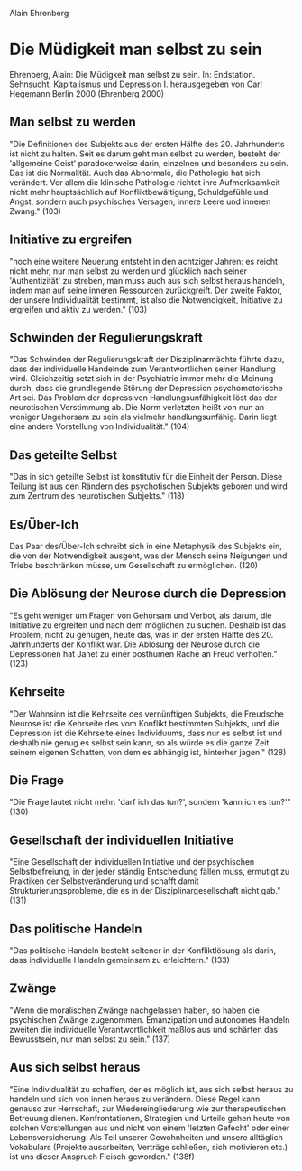 Alain Ehrenberg

Die Müdigkeit man selbst zu sein
================================
Ehrenberg, Alain: Die Müdigkeit man selbst zu sein.
In: Endstation. Sehnsucht.
Kapitalismus und Depression I.
herausgegeben von Carl Hegemann
Berlin 2000
(Ehrenberg 2000)

Man selbst zu werden
--------------------
"Die Definitionen des Subjekts aus der ersten Hälfte des 20. Jahrhunderts ist nicht zu halten. Seit es darum geht man selbst zu werden, besteht der 'allgemeine Geist' paradoxerweise darin, einzelnen und besonders zu sein. Das ist die Normalität. Auch das Abnormale, die Pathologie hat sich verändert. Vor allem die klinische Pathologie richtet ihre Aufmerksamkeit nicht mehr hauptsächlich auf Konfliktbewältigung, Schuldgefühle und Angst, sondern auch psychisches Versagen, innere Leere und inneren Zwang."
(103)

Initiative zu ergreifen
-----------------------
"noch eine weitere Neuerung entsteht in den achtziger Jahren: es reicht nicht mehr, nur man selbst zu werden und glücklich nach seiner 'Authentizität' zu streben, man muss auch aus sich selbst heraus handeln, indem man auf seine inneren Ressourcen zurückgreift. Der zweite Faktor, der unsere Individualität bestimmt, ist also die Notwendigkeit, Initiative zu ergreifen und aktiv zu werden."
(103)

Schwinden der Regulierungskraft
-------------------------------
"Das Schwinden der Regulierungskraft der Disziplinarmächte führte dazu, dass der individuelle Handelnde zum Verantwortlichen seiner Handlung wird. Gleichzeitig setzt sich in der Psychiatrie immer mehr die Meinung durch, dass die grundlegende Störung der Depression psychomotorische Art sei. Das Problem der depressiven Handlungsunfähigkeit löst das der neurotischen Verstimmung ab. Die Norm verletzten heißt von nun an weniger Ungehorsam zu sein als vielmehr handlungsunfähig. Darin liegt eine andere Vorstellung von Individualität."
(104)

Das geteilte Selbst
-------------------
"Das in sich geteilte Selbst ist konstitutiv für die Einheit der Person. Diese Teilung ist aus den Rändern des psychotischen Subjekts geboren und wird zum Zentrum des neurotischen Subjekts."
(118)

Es/Über-Ich
-----------
Das Paar des/Über-Ich schreibt sich in eine Metaphysik des Subjekts ein, die von der Notwendigkeit ausgeht, was der Mensch seine Neigungen und Triebe beschränken müsse, um Gesellschaft zu ermöglichen.
(120)

Die Ablösung der Neurose durch die Depression
---------------------------------------------
"Es geht weniger um Fragen von Gehorsam und Verbot, als darum, die Initiative zu ergreifen und nach dem möglichen zu suchen. Deshalb ist das Problem, nicht zu genügen, heute das, was in der ersten Hälfte des 20. Jahrhunderts der Konflikt war. Die Ablösung der Neurose durch die Depressionen hat Janet zu einer posthumen Rache an Freud verholfen."
(123)

Kehrseite
---------
"Der Wahnsinn ist die Kehrseite des vernünftigen Subjekts, die Freudsche Neurose ist die Kehrseite des vom Konflikt bestimmten Subjekts, und die Depression ist die Kehrseite eines Individuums, dass nur es selbst ist und deshalb nie genug es selbst sein kann, so als würde es die ganze Zeit seinem eigenen Schatten, von dem es abhängig ist, hinterher jagen."
(128)

Die Frage
---------
"Die Frage lautet nicht mehr: 'darf ich das tun?', sondern 'kann ich es tun?'"
(130)


Gesellschaft der individuellen Initiative
-----------------------------------------
"Eine Gesellschaft der individuellen Initiative und der psychischen Selbstbefreiung, in der jeder ständig Entscheidung fällen muss, ermutigt zu Praktiken der Selbstveränderung und schafft damit Strukturierungsprobleme, die es in der Disziplinargesellschaft nicht gab."
(131)

Das politische Handeln
----------------------
"Das politische Handeln besteht seltener in der Konfliktlösung als darin, dass individuelle Handeln gemeinsam zu erleichtern."
(133)

Zwänge
------
"Wenn die moralischen Zwänge nachgelassen haben, so haben die psychischen Zwänge zugenommen. Emanzipation und autonomes Handeln zweiten die individuelle Verantwortlichkeit maßlos aus und schärfen das Bewusstsein, nur man selbst zu sein."
(137)

Aus sich selbst heraus
----------------------
"Eine Individualität zu schaffen, der es möglich ist, aus sich selbst heraus zu handeln und sich von innen heraus zu verändern. Diese Regel kann genauso zur Herrschaft, zur Wiedereingliederung wie zur therapeutischen Betreuung dienen. Konfrontationen, Strategien und Urteile gehen heute von solchen Vorstellungen aus und nicht von einem 'letzten Gefecht' oder einer Lebensversicherung. Als Teil unserer Gewohnheiten und unsere alltäglich Vokabulars (Projekte ausarbeiten, Verträge schließen, sich motivieren etc.) ist uns dieser Anspruch Fleisch geworden."
(138f)
